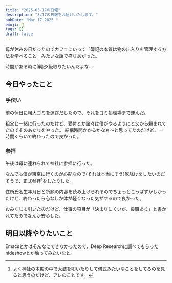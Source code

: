 ```yaml
---
title: "2025-03-17の日報"
description: "3/17の日報をお届けいたします。"
pubDate: "Mar 17 2025 "
emoji: 🦊
tags: []
draft: false
---
```


母が休みの日だったのでカフェにいって「簿記の本質は物の出入りを管理する方法を学べること」みたいな話で盛りあがった。

時間がある時に簿記3級取りたいんだよな...

## 今日やったこと

### 手伝い

前の休日に粗大ゴミを運びだしたので、それをゴミ処理場まで運んだ。

祖父と一緒に行ったのだけど、受付とか諸々は僕がやるようにと父から頼まれてたのでそのあたりをやった。
結構時間かかるかなぁ〜と思ってたのだけど、一時間くらいで終わったので良かった。

### 参拝

午後は母に連れられて神社に参拝に行った。

なんでも僕が東京に行くのが心配なので(それは本当にそう)厄除けをしたいのだそうで、正式参拝[^1]をしたりした。

住所氏名生年月日と祈願の内容を読み上げられるのでちょっとこっぱずかしかったけど、終わったら心なしか体が軽くなった気がするので良かった。

おみくじも引いたのだけど、仕事の項目が「決まりにくいが、良職あり」と書かれてたのでなんか安心した。

## 明日以降やりたいこと

Emacsとかはそんなにできなかったので、Deep
Researchに調べてもらったhideshowとか触ってみたいなと。

[^1]: よく神社の本殿の中で太鼓を叩いたりして儀式みたいなことをしてるのを見ると思うのだけど、アレのことです。

